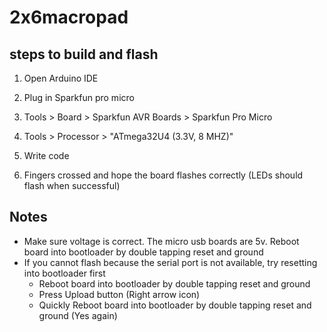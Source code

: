 # 2x6macropad

## steps to build and flash

1. Open Arduino IDE
2. Plug in Sparkfun pro micro
3. Tools > Board > Sparkfun AVR Boards > Sparkfun Pro Micro
4. Tools > Processor > "ATmega32U4 (3.3V, 8 MHZ)"
5. Write code

9. Fingers crossed and hope the board flashes correctly (LEDs should flash when successful)


## Notes
- Make sure voltage is correct. The micro usb boards are 5v. Reboot board into bootloader by double tapping reset and ground
- If you cannot flash because the serial port is not available, try resetting into bootloader first
  - Reboot board into bootloader by double tapping reset and ground
  - Press Upload button (Right arrow icon)
  - Quickly Reboot board into bootloader by double tapping reset and ground (Yes again)
